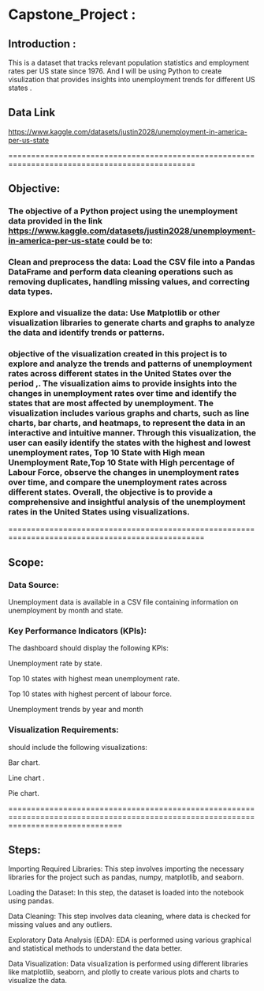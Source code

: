 # Capstone_Project :

## Introduction :
This is a dataset that tracks relevant population statistics and employment rates per US state since 1976. And I will be using Python to create visulization that provides insights into unemployment trends for different US states .

## Data Link 

https://www.kaggle.com/datasets/justin2028/unemployment-in-america-per-us-state 

===============================================================================================

## Objective:

### The objective of a Python project using the unemployment data provided in the link https://www.kaggle.com/datasets/justin2028/unemployment-in-america-per-us-state could be to:

### Clean and preprocess the data: Load the CSV file into a Pandas DataFrame and perform data cleaning operations such as removing duplicates, handling missing values, and correcting data types.

### Explore and visualize the data: Use Matplotlib or other visualization libraries to generate charts and graphs to analyze the data and identify trends or patterns.

### objective of the visualization created in this project is to explore and analyze the trends and patterns of unemployment rates across different states in the United States over the period ,. The visualization aims to provide insights into the changes in unemployment rates over time and identify the states that are most affected by unemployment. The visualization includes various graphs and charts, such as line charts, bar charts, and heatmaps, to represent the data in an interactive and intuitive manner. Through this visualization, the user can easily identify the states with the highest and lowest unemployment rates, Top 10 State with High mean Unemployment Rate,Top 10 State with High percentage of Labour Force, observe the changes in unemployment rates over time, and compare the unemployment rates across different states. Overall, the objective is to provide a comprehensive and insightful analysis of the unemployment rates in the United States using visualizations.
=================================================================================================
## Scope:

### Data Source:
Unemployment data is available in a CSV file containing information on unemployment by month and state.

### Key Performance Indicators (KPIs): 
The dashboard should display the following KPIs:

Unemployment rate by state.

Top 10 states with highest mean unemployment rate.

Top 10 states with highest percent of labour force.

Unemployment trends by year and month

### Visualization Requirements:
should include the following visualizations:

Bar chart.

Line chart .

Pie chart.

=====================================================================================================================================

## Steps:

 Importing Required Libraries: This step involves importing the necessary libraries for the project such as pandas, numpy, matplotlib, and seaborn.

 Loading the Dataset: In this step, the dataset is loaded into the notebook using pandas.

  Data Cleaning: This step involves data cleaning, where data is checked for missing values and any outliers.

 Exploratory Data Analysis (EDA): EDA is performed using various graphical and statistical methods to understand the data better.

 Data Visualization: Data visualization is performed using different libraries like matplotlib, seaborn, and plotly to create various plots and charts to visualize the data.






